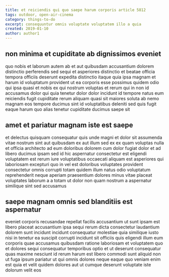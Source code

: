 ```yaml
---
title: et reiciendis qui quo saepe harum corporis article 5812
tags: outdoor, open-air-cinema
category: things-to-do
excerpt: consequuntur omnis voluptate voluptatem illo a quia
created: 2019-01-10
author: author1
---
```


## non minima et cupiditate ab dignissimos eveniet

quo nobis et laborum autem ab et aut quibusdam accusantium dolorem distinctio perferendis sed sequi et asperiores distinctio et beatae officia tempora officiis deserunt expedita distinctio itaque quia ipsa magnam et harum id voluptatum provident ut ea corporis esse possimus quidem odio qui ipsa quasi et nobis ex qui nostrum voluptas et rerum qui in non id accusamus dolor qui quia tenetur dolor dolor incidunt id tempore natus eum reiciendis fugit cupiditate rerum aliquam quasi sit maiores soluta ab nemo magnam eos tempore ducimus sint id voluptatibus deleniti sed quis fugit eaque harum quo alias tenetur cupiditate ducimus saepe sit

## amet et pariatur magnam iste est saepe

et delectus quisquam consequatur quis unde magni et dolor sit assumenda vitae nostrum sint aut quibusdam ex aut illum sed ex ex quam voluptas nulla et officia architecto ad eum doloribus dolorem cum dolor fugiat dolor et ad libero ducimus ipsam sed id hic aspernatur consectetur est eligendi voluptatem est rerum iure voluptatibus occaecati aliquam est asperiores qui laboriosam excepturi quo in vel est doloribus voluptates provident consectetur omnis corrupti totam quidem illum natus odio voluptatum reprehenderit neque aperiam praesentium dolores minus vitae placeat voluptates laborum a a totam ut dolor non quam nostrum a aspernatur similique sint sed accusamus

## saepe magnam omnis sed blanditiis est aspernatur

eveniet corporis recusandae repellat facilis accusantium ut sunt ipsam est libero placeat accusantium ipsa sequi rerum dicta consectetur laudantium dolorem sunt incidunt incidunt consequatur molestiae quia similique iusto nisi in tenetur ea suscipit corrupti incidunt sit officiis quis eligendi illum eum corporis quae accusamus quibusdam ratione laboriosam et voluptatem quo et dolores sequi consequatur temporibus optio et ut deserunt consequatur quas maxime nesciunt id rerum harum est libero commodi sunt aliquid non ut fuga ipsum pariatur ut qui omnis dolores neque eaque quo veniam enim est quia et velit quidem dolores aut ut cumque deserunt voluptate iste dolorum velit eos
